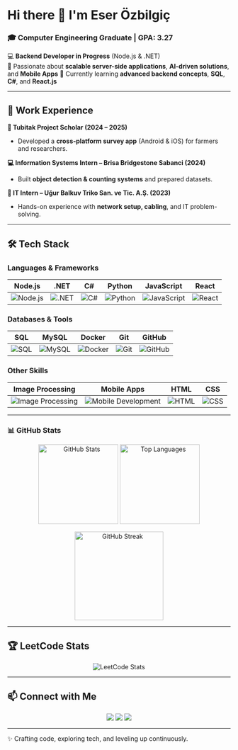 # Hi there 👋 I'm Eser Özbilgiç

### 🎓 Computer Engineering Graduate | GPA: 3.27  
💻 **Backend Developer in Progress** (Node.js & .NET)  
🚀 Passionate about **scalable server-side applications**, **AI-driven solutions**, and **Mobile Apps**
🌱 Currently learning **advanced backend concepts**, **SQL**, **C#**, and **React.js**  

---

## 🔭 Work Experience

**🎯 Tubitak Project Scholar (2024 – 2025)**  
- Developed a **cross-platform survey app** (Android & iOS) for farmers and researchers.  

**💻 Information Systems Intern – Brisa Bridgestone Sabanci (2024)**  
- Built **object detection & counting systems** and prepared datasets.  

**🔌 IT Intern – Uğur Balkuv Triko San. ve Tic. A.Ş. (2023)**  
- Hands-on experience with **network setup, cabling**, and IT problem-solving.  

---

## 🛠️ Tech Stack

### Languages & Frameworks
| Node.js | .NET | C# | Python | JavaScript | React |
|---------|------|----|--------|------------|-------|
| ![Node.js](https://img.shields.io/badge/Node.js-339933?style=for-the-badge&logo=nodedotjs&logoColor=white) | ![.NET](https://img.shields.io/badge/.NET-512BD4?style=for-the-badge&logo=dotnet&logoColor=white) | ![C#](https://img.shields.io/badge/C%23-239120?style=for-the-badge&logo=c-sharp&logoColor=white) | ![Python](https://img.shields.io/badge/Python-3776AB?style=for-the-badge&logo=python&logoColor=white) | ![JavaScript](https://img.shields.io/badge/JavaScript-F7DF1E?style=for-the-badge&logo=javascript&logoColor=black) | ![React](https://img.shields.io/badge/React-20232A?style=for-the-badge&logo=react&logoColor=61DAFB) |

### Databases & Tools
| SQL | MySQL | Docker | Git | GitHub |
|-----|-------|--------|-----|--------|
| ![SQL](https://img.shields.io/badge/SQL-4479A1?style=for-the-badge&logo=database&logoColor=white) | ![MySQL](https://img.shields.io/badge/MySQL-005C84?style=for-the-badge&logo=mysql&logoColor=white) | ![Docker](https://img.shields.io/badge/Docker-2496ED?style=for-the-badge&logo=docker&logoColor=white) | ![Git](https://img.shields.io/badge/Git-F05032?style=for-the-badge&logo=git&logoColor=white) | ![GitHub](https://img.shields.io/badge/GitHub-181717?style=for-the-badge&logo=github&logoColor=white) |

### Other Skills
| Image Processing | Mobile Apps | HTML | CSS |
|-----------------|------------|------|-----|
| ![Image Processing](https://img.shields.io/badge/Image%20Processing-009688?style=for-the-badge&logo=opencv&logoColor=white) | ![Mobile Development](https://img.shields.io/badge/Mobile%20Apps-3DDC84?style=for-the-badge&logo=android&logoColor=white) | ![HTML](https://img.shields.io/badge/HTML5-E34F26?style=for-the-badge&logo=html5&logoColor=white) | ![CSS](https://img.shields.io/badge/CSS3-1572B6?style=for-the-badge&logo=css3&logoColor=white) |

---
### 📊 GitHub Stats  

<p align="center">
  <img src="https://github-readme-stats-sigma-five.vercel.app/api?username=EserOzbilgic&show_icons=true&theme=tokyonight&count_private=true&hide_border=true&rank_icon=github" height="180em" alt="GitHub Stats" />
  <img src="https://github-readme-stats-sigma-five.vercel.app/api/top-langs/?username=EserOzbilgic&layout=compact&theme=tokyonight&hide_border=true" height="180em" alt="Top Languages" />
</p>

<p align="center">
  <img src="https://github-readme-streak-stats.herokuapp.com/?user=EserOzbilgic&theme=tokyonight&hide_border=true&date_format=j%20M%5B%20Y%5D" height="200em" alt="GitHub Streak"/>
</p>




---

## 🏆 LeetCode Stats

<p align="center"> <img src="https://leetcard.jacoblin.cool/EserOzbilgic?theme=dark&font=Baloo&ext=contest" alt="LeetCode Stats"/> </p>

---

## 📫 Connect with Me

<p align="center">
  <a href="mailto:eser.ozbilgic@gmail.com"><img src="https://img.shields.io/badge/Email-0072C6?style=for-the-badge&logo=gmail&logoColor=white"/></a>
  <a href="https://www.linkedin.com/in/eser-%C3%B6zbilgi%C3%A7-9415481b8/"><img src="https://img.shields.io/badge/LinkedIn-0077B5?style=for-the-badge&logo=linkedin&logoColor=white"/></a>
  <a href="https://github.com/EserOzbilgic"><img src="https://img.shields.io/badge/GitHub-181717?style=for-the-badge&logo=github&logoColor=white"/></a>
</p>

---

✨ Crafting code, exploring tech, and leveling up continuously.
